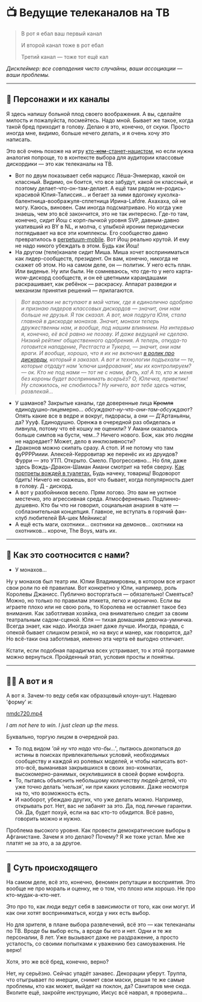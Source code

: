 # 📺 Ведущие телеканалов на ТВ

> В рот я ебал ваш первый канал
> 
> И второй канал тоже в рот ебал
> 
> Третий канал — тоже тот ещё кал

*Дисклеймер: все совпадения чисто случайны, ваши ассоциации — ваши проблемы.*

---

## 🤡 Персонажи и их каналы

Я здесь напишу больной плод своего воображения. А вы, сделайте милость и пожалуйста, посмейтесь. Надо мной. Бывает же такое, когда такой бред приходит в голову. Делаю я это, конечно, от скуки. Просто иногда мне, видимо, больше нечего делать, и я очень хочу это написать.

Это всё очень похоже на игру [кто-~~кем~~-станет-нацистом](http://kermlinrussia.com/kto-staniet-natsistom/), но если нужна аналогия попроще, то в контексте выбора для аудитории классовые дискордики — это как телеканалы на ТВ.

- Вот по двум показывает себя нарцисс Лёша-Энмеркар, какой он классный. Видимо, он боится, что все забудут, какой он классный, и поэтому делает-что-он-там-делает. А ещё там рядом не-родись-красивой Юлия-Талиссия... и бегает за ними вдогонку куколка-балентница-воображуля-сплетница Ирина-Lafdre. Ахахаха, ой не могу. Каюсь, виновен. Сам иногда подсматриваю. Но когда уже знаешь, чем это всё закончится, это не так интересно. Где-то там, конечно, сидит Йош с корп-лычкой уровня SVP, давным-давно укативший из BY в NL, и молча, с улыбкой иронии периодически поглядывает на все эти комплексы. Его сообщество давно превратилось в [perpetuum-mobile](https://ru.wikipedia.org/wiki/Вечный_двигатель). Вот Йош реально крутой. И ему не надо никого убеждать в этом. Будь как Йош!
- На другом (теле)канале сидит Миша. Миша хочет восприниматься как лидер-сообществ, президент. Он вам, конечно, никогда не скажет об этом. Но на самом деле, он — политик. У него есть план. Или виденье. Ну или были. Не сомневаюсь, что где-то у него карта-wow-дискорд сообществ, и он её цветными карандашами раскрашивает, как ребёнок — раскраску. Аппарат разведки и механизм принятия решений — прилагаются.

> *Вот варлоки не вступают в мой чатик, где я единолично одобряю и признаю лидеров классовых дискордов — значит, они нам больше не друзья. Я так сказал. А вот, моя подруга Юля, стала главной в дискорде монахов. Значит, монахи теперь дружественны нам, и вообще, под нашим влиянием. На интервью я, конечно, её всё равно не позову. И даже ведущей не сделаю. Низкий рейтинг общественного одобрения. А теперь, откуда-то готовится нападение, Рестгаста и Тукера, — значит, они нам враги. И вообще, хорошо, что я их не включил [в ролик про дискорды](https://www.youtube.com/watch?v=0M_fbpF4z8E), который я заказал. А вот и технологии подъехали — те, которые отдадут нам 'ключи шифрования', мы их контролируем? — ок. Кто не под нами — тот не с нами, фить, ха! А то, кто ж меня без короны будет воспринимать всерьёз? О, Юлечка, приветик! Ну сложилось, не слюбилось? Ну ничего, вот тебе здесь чатик, развлекай...*

- У шаманов? Закрытые каналы, где доверенные лица ~~Кремля~~ единодушно-лицемерно... *обсуждают-ну-что-они-там-обсуждают*? Опять какие все в ведре и вокруг, пидорасы, а они — Д'Артаньяны, да? Уууф. Единодушно. Оренжа в очередной раз обиделась и ливнула, потому что её кошку не оценили? У Амани оказалось больше симпов на бусти, чем...? Ничего нового. Бож, как это людям не надоедает? Может, дело в инклюзивности?
- Драконов можно скипать сразу. А стоп. И не потому что там фуРРРРииии. Алексей-Керровитар же перенёс их из друидов? Фурри — это УТП. Открыто. Смело. Прогрессивно... Но бля, даже здесь Вождь-Дракон-Шаман Амани смотрит на тебя сверху. [Как портреты вождей в туалетах.](https://youtu.be/IC0-h3cj8YY?t=91) Будь начеку, товарищ! Водоворот бдитъ! Ничего не скажешь, вот что бывает, когда популярность дает в голову. Д - дискорд.
- А вот у разбойников весело. Прям логово. Это вам не уютное местечко, это агрессивная среда. Атмосферненько. Подлинно-душевно. Кто бы что ни говорил, социальная анархия в чате — соблазнительная концепция. Главное, не вступать в горячий фан-клуб любителей ВА-шек Мейникса!
- А ещё есть маги, охотники... охотники на демонов... охотники на охотников... короче, The Boys, мать их.

---

## 🥋 Как это соотносится с нами?

- У монахов...

Ну у монахов был театр им. Юлии Владимировны, в котором все играют свои роли по её правилам. Вот конкретно у Юли, например, роль Королевы Джанисс. Публично восторгаться — обязательно! Смеяться? Можно, но только по правилам этикета, легко и иронично. Если вы играете плохо или не свою роль, то Королева не оставляет такое без внимания. Как заботливая хозяйка, она внимательно следит за своим театральным садом-сценой. Юля — тихая домашняя девочка-умничка. Всегда знает, как надо. Иногда знает даже лучше. Иногда, правда, с опекой бывает слишком резкой, но на вкус и манер, как говорится, да? Но всё-таки она заботливая, именно эта черта её выгодно отличает.

Кстати, если подобная парадигма всех устраивает, то к этой программе можно вернуться. Пройденный этап, условия просты и понятны.

---

## 🤹‍♂️ А вот и я

А вот я. Зачем-то веду себя как образцовый клоун-шут. Надеваю 'форму' и:

[nmdc720.mp4](/images/assets/nmdc720.mp4)

*I am not here to win. I just clean up the mess.*

Буквально, торгую лицом в очередной раз.

- То под видом *'ой ну что надо что-бы...'*, пытаюсь докопаться до истины в поисках привлекательных условий, необходимых сообществу и каждой из ролевых моделей, и чтобы написать вот-это-всё, выманивая закрывшихся в своих эхо-комнатах, высокомерно-ранимых, окуклившихся в своей форме комфорта.
- То, пытаясь объяснить небольшому количеству людей-детей, что уже точно делать 'нельзя', ни при каких условиях. Даже несмотря на то, что возможность есть.
- И наоборот, убеждаю других, что уже делать можно. Например, открывать рот. Нет, вас не забанят за это. Да, под личные гарантии. Ой. Да, будет похуй, если на вас кто-то обидится. Всё равно, говорить можно и нужно.

Проблема высокого уровня. Как провести демократические выборы в Афганистане.
Зачем я это делаю? Почему? Я же тоже устал. Мне же платят не за это, а за другое.

---

## 🧠 Суть происходящего

На самом деле, всё это, конечно, феномен репутации и восприятия. Это вообще не про мораль и оценку, не о том, что плохо или хорошо. Не про кто-мудак-а-кто-нет.

Это про то, как люди ведут себя в зависимости от того, как они могут. И как они хотят восприниматься, когда у них есть выбор.

Но для зрителя, в плане выбора развлечений, всё это — как телеканалы по ТВ. Вроде бы выбор есть, а вроде бы его и нет. Одни и те же персоналии, 8 лет. Уже вызывают даже не раздражение, а просто усталость, со своими попытками к уважению без самоуважения. Не верю!

Хотя, это же всё бред, конечно, верно?

Нет, ну серьёзно. Сейчас упадёт занавес. Декорации уберут. Труппа, что отыгрывает по инерции, снимет свои маски, решая те же самые проблемы, кто как может, выйдет на поклон, да? Санитаров мне сюда. Вколите ещё, закройте инструкцию, Иисус всё наврал, я проверила...
